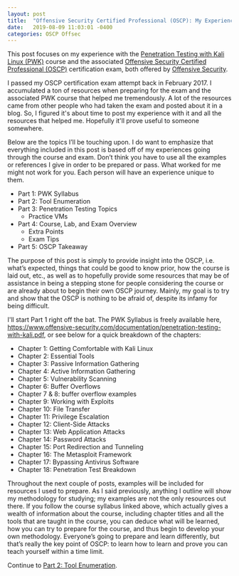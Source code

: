 ```yaml
---
layout: post
title:  "Offensive Security Certified Professional (OSCP): My Experience"
date:   2019-08-09 11:03:01 -0400
categories: OSCP Offsec
---
```


This post focuses on my experience with the [Penetration Testing with Kali Linux (PWK)](https://www.offensive-security.com/information-security-training/penetration-testing-training-kali-linux/) course and the associated [Offensive Security Certified Professional (OSCP)](https://www.offensive-security.com/information-security-certifications/oscp-offensive-security-certified-professional/) certification exam, both offered by [Offensive Security](https://www.offensive-security.com/).

I passed my OSCP certification exam attempt back in February 2017. I accumulated a ton of resources when preparing for the exam and the associated PWK course that helped me tremendously. A lot of the resources came from other people who had taken the exam and posted about it in a blog. So, I figured it's about time to post my experience with it and all the resources that helped me. Hopefully it'll prove useful to someone somewhere.

Below are the topics I’ll be touching upon. I do want to emphasize that everything included in this post is based off of my experiences going through the course and exam. Don’t think you have to use all the examples or references I give in order to be prepared or pass. What worked for me might not work for you. Each person will have an experience unique to them.

* Part 1: PWK Syllabus
* Part 2: Tool Enumeration
* Part 3: Penetration Testing Topics
    * Practice VMs
* Part 4: Course, Lab, and Exam Overview
    * Extra Points
    * Exam Tips
* Part 5: OSCP Takeaway


The purpose of this post is simply to provide insight into the OSCP, i.e. what’s expected, things that could be good to know prior, how the course is laid out, etc., as well as to hopefully provide some resources that may be of assistance in being a stepping stone for people considering the course or are already about to begin their own OSCP journey. Mainly, my goal is to try and show that the OSCP is nothing to be afraid of, despite its infamy for being difficult.

I'll start Part 1 right off the bat. The PWK Syllabus is freely available here, <https://www.offensive-security.com/documentation/penetration-testing-with-kali.pdf>, or see below for a quick breakdown of the chapters:

- Chapter 1: Getting Comfortable with Kali Linux
- Chapter 2: Essential Tools
- Chapter 3: Passive Information Gathering
- Chapter 4: Active Information Gathering
- Chapter 5: Vulnerability Scanning
- Chapter 6: Buffer Overflows
- Chapter 7 & 8: buffer overflow examples
- Chapter 9: Working with Exploits
- Chapter 10: File Transfer
- Chapter 11: Privilege Escalation
- Chapter 12: Client-Side Attacks
- Chapter 13: Web Application Attacks
- Chapter 14: Password Attacks
- Chapter 15: Port Redirection and Tunneling
- Chapter 16: The Metasploit Framework
- Chapter 17: Bypassing Antivirus Software
- Chapter 18: Penetration Test Breakdown

Throughout the next couple of posts, examples will be included for resources I used to prepare. As I said previously, anything I outline will show my methodology for studying; my examples are not the only resources out there. If you follow the course syllabus linked above, which actually gives a wealth of information about the course, including chapter titles and all the tools that are taught in the course, you can deduce what will be learned, how you can try to prepare for the course, and thus begin to develop your own methodology. Everyone’s going to prepare and learn differently, but that’s really the key point of OSCP: to learn how to learn and prove you can teach yourself within a time limit.

Continue to [Part 2: Tool Enumeration](https://thegetch.github.io/oscp/offsec/2019/08/10/OSCPJourneyPart2/).
